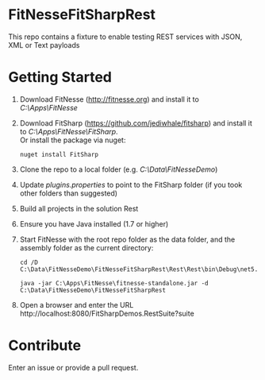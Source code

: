 # FitNesseFitSharpRest
This repo contains a fixture to enable testing REST services with JSON, XML or Text payloads

# Getting Started
1. Download FitNesse (http://fitnesse.org) and install it to <I>C:\Apps\FitNesse</I>
2. Download FitSharp (https://github.com/jediwhale/fitsharp) and install it to <I>C:\Apps\FitNesse\FitSharp</I>.
   <br />Or install the package via nuget: 
   ```
   nuget install FitSharp
   ```
4. Clone the repo to a local folder (e.g. <I>C:\Data\FitNesseDemo</I>)
5. Update <I>plugins.properties</I> to point to the FitSharp folder (if you took other folders than suggested)
6. Build all projects in the solution Rest
7. Ensure you have Java installed (1.7 or higher)
8. Start FitNesse with the root repo folder as the data folder, and the assembly folder as the current directory:

	```
	cd /D C:\Data\FitNesseDemo\FitNesseFitSharpRest\Rest\Rest\bin\Debug\net5.0

	java -jar C:\Apps\FitNesse\fitnesse-standalone.jar -d C:\Data\FitNesseDemo\FitNesseFitSharpRest
	```
    
8. Open a browser and enter the URL http://localhost:8080/FitSharpDemos.RestSuite?suite

# Contribute
Enter an issue or provide a pull request.
